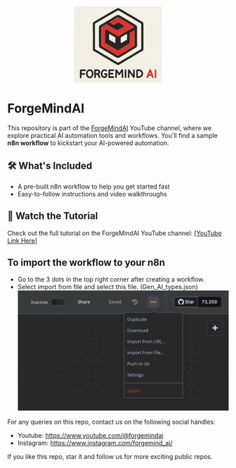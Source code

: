 <p align="center">
  <img src="./assets/logo.png" alt="Forgemind AI logo" width="200"/>
</p>

# ForgeMindAI

This repository is part of the [ForgeMindAI](https://www.youtube.com/@ForgeMindAI) YouTube channel, where we explore practical AI automation tools and workflows. You'll find a sample **n8n workflow** to kickstart your AI-powered automation.

## 🛠️ What's Included

- A pre-built n8n workflow to help you get started fast  
- Easy-to-follow instructions and video walkthroughs

## 🎥 Watch the Tutorial

Check out the full tutorial on the ForgeMindAI YouTube channel: [[YouTube Link Here]()]

## To import the workflow to your n8n
* Go to the 3 dots in the top right corner after creating a workflow.
* Select import from file and select this file. (Gen_AI_types.json)
  ![N8N import](./assets/import_workflow.png)

For any queries on this repo, contact us on the following social handles:
- Youtube: https://www.youtube.com/@forgemindai
- Instagram: https://www.instagram.com/forgemind_ai/

If you like this repo, star it and follow us for more exciting public repos.
